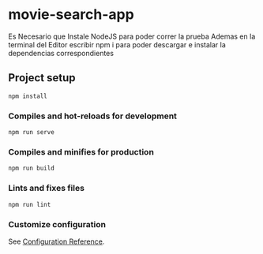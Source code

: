 # movie-search-app
Es Necesario que Instale NodeJS para poder correr la prueba Ademas en la terminal del Editor escribir npm i para poder descargar e instalar la dependencias correspondientes
## Project setup
```
npm install
```

### Compiles and hot-reloads for development
```
npm run serve
```

### Compiles and minifies for production
```
npm run build
```

### Lints and fixes files
```
npm run lint
```

### Customize configuration
See [Configuration Reference](https://cli.vuejs.org/config/).
